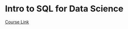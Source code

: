 # Intro to SQL for Data Science
<a href="https://www.datacamp.com/courses/intro-to-sql-for-data-science">Course Link</a>
